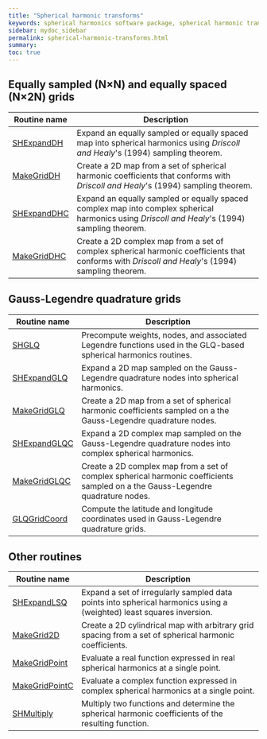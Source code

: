 ```yaml
---
title: "Spherical harmonic transforms"
keywords: spherical harmonics software package, spherical harmonic transform, legendre functions, multitaper spectral analysis, fortran, Python, gravity, magnetic field
sidebar: mydoc_sidebar
permalink: spherical-harmonic-transforms.html
summary: 
toc: true
---
```


<style>
table:nth-of-type(n) {
    display:table;
    width:100%;
}
table:nth-of-type(n) th:nth-of-type(2) {
    width:75%;
}
</style>

## Equally sampled (N&#215;N) and equally spaced (N&#215;2N) grids

| Routine name | Description |
| ------------ | ----------- |
| [SHExpandDH](shexpanddh.html) | Expand an equally sampled or equally spaced map into spherical harmonics using *Driscoll and Healy*'s (1994) sampling theorem. |
| [MakeGridDH](makegriddh.html) | Create a 2D map from a set of spherical harmonic coefficients that conforms with *Driscoll and Healy*'s (1994) sampling theorem. |
| [SHExpandDHC](shexpanddhc.html) | Expand an equally sampled or equally spaced complex map into complex spherical harmonics using *Driscoll and Healy*'s (1994) sampling theorem. |
| [MakeGridDHC](makegriddhc.html) | Create a 2D complex map from a set of complex spherical harmonic coefficients that conforms with *Driscoll and Healy*'s (1994) sampling theorem. |

## Gauss-Legendre quadrature grids

| Routine name | Description |
| ------------ | ----------- |
| [SHGLQ](shglq.html) | Precompute weights, nodes, and associated Legendre functions used in the GLQ-based spherical harmonics routines. |
| [SHExpandGLQ](shexpandglq.html) | Expand a 2D map sampled on the Gauss-Legendre quadrature nodes into spherical harmonics. |
| [MakeGridGLQ](makegridglq.html) | Create a 2D map from a set of spherical harmonic coefficients sampled on a the Gauss-Legendre quadrature nodes. |
| [SHExpandGLQC](shexpandglqc.html) | Expand a 2D complex map sampled on the Gauss-Legendre quadrature nodes into complex spherical harmonics. |
| [MakeGridGLQC](makegridglqc.html) | Create a 2D complex map from a set of complex spherical harmonic coefficients sampled on a the Gauss-Legendre quadrature nodes. |
| [GLQGridCoord](glqgridcoord.html) | Compute the latitude and longitude coordinates used in Gauss-Legendre quadrature grids. |

## Other routines

| Routine name | Description |
| ------------ | ----------- |
| [SHExpandLSQ](shexpandlsq.html) | Expand a set of irregularly sampled data points into spherical harmonics using a (weighted) least squares inversion. |
| [MakeGrid2D](makegrid2d.html) | Create a 2D cylindrical map with arbitrary grid spacing from a set of spherical harmonic coefficients. |
| [MakeGridPoint](makegridpoint.html) | Evaluate a real function expressed in real spherical harmonics at a single point. |
| [MakeGridPointC](makegridpointc.html) | Evaluate a complex function expressed in complex spherical harmonics at a single point. |
| [SHMultiply](shmultiply.html) | Multiply two functions and determine the spherical harmonic coefficients of the resulting function. |

